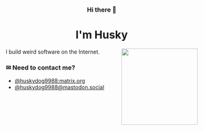<h3 align="center">Hi there 👋</h3>

<h1 align="center">I'm Husky</h1>

<img align='right' src='https://avatars.githubusercontent.com/u/39809509?v=4' width='200'>

I build weird software on the Internet.

### ✉ Need to contact me?
  *  [@huskydog9988:matrix.org](https://matrix.to/#/@huskydog9988:matrix.org)
  *  [@huskydog9988@mastodon.social](https://mastodon.social/@huskydog9988)
